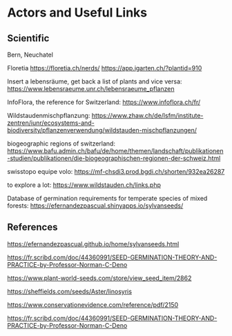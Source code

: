 # Actors and Useful Links

## Scientific
Bern, Neuchatel

Floretia
https://floretia.ch/nerds/
https://app.igarten.ch/?plantid=910

Insert a lebensräume, get back a list of plants and vice versa: https://www.lebensraeume.unr.ch/lebensraeume_pflanzen

InfoFlora, the reference for Switzerland: https://www.infoflora.ch/fr/

Wildstaudenmischpflanzung: https://www.zhaw.ch/de/lsfm/institute-zentren/iunr/ecosystems-and-biodiversity/pflanzenverwendung/wildstauden-mischpflanzungen/

biogeographic regions of switzerland: https://www.bafu.admin.ch/bafu/de/home/themen/landschaft/publikationen-studien/publikationen/die-biogeographischen-regionen-der-schweiz.html

swisstopo equipe volo: https://mf-chsdi3.prod.bgdi.ch/shorten/932ea26287

to explore a lot: https://www.wildstauden.ch/links.php

Database of germination requirements for temperate species of mixed forests: https://efernandezpascual.shinyapps.io/sylvanseeds/
## References
https://efernandezpascual.github.io/home/sylvanseeds.html

https://fr.scribd.com/doc/44360991/SEED-GERMINATION-THEORY-AND-PRACTICE-by-Professor-Norman-C-Deno

https://www.plant-world-seeds.com/store/view_seed_item/2862

https://sheffields.com/seeds/Aster/linosyris

https://www.conservationevidence.com/reference/pdf/2150

https://fr.scribd.com/doc/44360991/SEED-GERMINATION-THEORY-AND-PRACTICE-by-Professor-Norman-C-Deno
